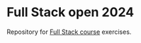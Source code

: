# Full Stack open 2024

Repository for [Full Stack course](https://fullstackopen.com/en/) exercises.